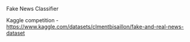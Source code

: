 Fake News Classifier 

Kaggle competition - https://www.kaggle.com/datasets/clmentbisaillon/fake-and-real-news-dataset

